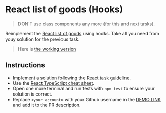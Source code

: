 # React list of goods (Hooks)

> DON'T use class components any more (for this and next tasks).

Reimplement the [React list of goods](https://github.com/mate-academy/react_list-of-goods#react-list-of-goods)
using hooks. Take all you need from youy solution for the previous task.

> Here is [the working version](https://mate-academy.github.io/react_list-of-goods/)

## Instructions

- Implement a solution following the [React task guideline](https://github.com/mate-academy/react_task-guideline#react-tasks-guideline).
- Use the [React TypeScript cheat sheet](https://mate-academy.github.io/fe-program/js/extra/react-typescript).
- Open one more terminal and run tests with `npm test` to ensure your solution is correct.
- Replace `<your_account>` with your Github username in the [DEMO LINK](https://nazarovoleksiy.github.io/react_list-of-goods-hooks/) and add it to the PR description.
